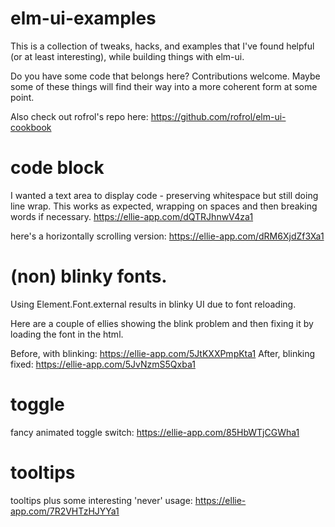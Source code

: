 # elm-ui-examples

This is a collection of tweaks, hacks, and examples that I've found helpful (or at least interesting), while building things with elm-ui.

Do you have some code that belongs here?  Contributions welcome.  Maybe some of these things will find their way into a more coherent form at some point.

Also check out rofrol's repo here:  https://github.com/rofrol/elm-ui-cookbook

# code block

I wanted a text area to display code - preserving whitespace but still doing line wrap.  This works as expected, wrapping on spaces and then breaking words if necessary.  https://ellie-app.com/dQTRJhnwV4za1

here's a horizontally scrolling version:  https://ellie-app.com/dRM6XjdZf3Xa1

# (non) blinky fonts.

Using Element.Font.external results in blinky UI due to font reloading.

Here are a couple of ellies showing the blink problem and then fixing it by loading the font in the html.
 
Before, with blinking:  https://ellie-app.com/5JtKXXPmpKta1
After, blinking fixed:  https://ellie-app.com/5JvNzmS5Qxba1

# toggle

fancy animated toggle switch: https://ellie-app.com/85HbWTjCGWha1

# tooltips

tooltips plus some interesting 'never' usage:  https://ellie-app.com/7R2VHTzHJYYa1
